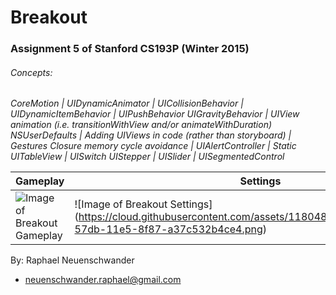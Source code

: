 # Breakout
### Assignment 5 of Stanford CS193P (Winter 2015)
###### Concepts:
*CoreMotion | UIDynamicAnimator | UICollisionBehavior | UIDynamicItemBehavior | UIPushBehavior
UIGravityBehavior | UIView animation (i.e. transitionWithView and/or animateWithDuration)
NSUserDefaults | Adding UIViews in code (rather than storyboard) | Gestures
Closure memory cycle avoidance | UIAlertController | Static UITableView | UISwitch
UIStepper | UISlider | UISegmentedControl*

Gameplay | Settings
------------ | -------------
![Image of Breakout Gameplay](https://cloud.githubusercontent.com/assets/11804885/9791446/62dca6a0-57db-11e5-999c-f8500f3e9cc5.png) | ![Image of Breakout Settings] (https://cloud.githubusercontent.com/assets/11804885/9791462/74cbe0f6-57db-11e5-8f87-a37c532b4ce4.png)


By: Raphael Neuenschwander
- neuenschwander.raphael@gmail.com